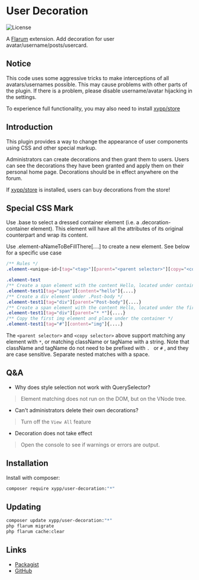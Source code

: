 # User Decoration

![License](https://img.shields.io/badge/license-MIT-blue.svg)

A [Flarum](http://flarum.org) extension. Add decoration for user avatar/username/posts/usercard.

## Notice

This code uses some aggressive tricks to make interceptions of all avatars/usernames possible. This may cause problems with other parts of the plugin. If there is a problem, please disable username/avatar hijacking in the settings.

To experience full functionality, you may also need to install [xypp/store](https://github.com/zxy19/store)

## Introduction

This plugin provides a way to change the appearance of user components using CSS and other special markup.

Administrators can create decorations and then grant them to users. Users can see the decorations they have been granted and apply them on their personal home page. Decorations should be in effect anywhere on the forum.

If [xypp/store](https://github.com/zxy19/store) is installed, users can buy decorations from the store!

## Special CSS Mark

Use .base to select a dressed container element (i.e. a .decoration-container element). This element will have all the attributes of its original counterpart and wrap its content.

Use .element-aNameToBeFillThere[....] to create a new element. See below for a specific use case

```css
/** Rules */
.element-<unique-id>[tag="<tag>"][parent="<parent selector>"][copy="<copy selector>"][after="<after selector>"][content="<content>"][ class="<class>"]

.element-test
/** Create a span element with the content Hello, located under container */
.element-test1[tag="span"][content="hello"]{....}
/** Create a div element under .Post-body */
.element-test1[tag="div"][parent="Post-body"]{....}
/** Create a span element with the content Hello, located under the first child of the first element */
.element-test1[tag="div"][parent="* *"]{....}
/** Copy the first img element and place under the container */
.element-test1[tag="#"][content="img"]{....}
```

The `<parent selector>` and `<copy selector>` above support matching any element with `*`, or matching className or tagName with a string. Note that className and tagName do not need to be prefixed with `. ` or `#` , and they are case sensitive. Separate nested matches with a space.


## Q&A

+ Why does style selection not work with QuerySelector?

> Element matching does not run on the DOM, but on the VNode tree.

+ Can't administrators delete their own decorations?

> Turn off the `View All` feature

+ Decoration does not take effect

> Open the console to see if warnings or errors are output.

## Installation

Install with composer:

```sh
composer require xypp/user-decoration:"*"
```

## Updating

```sh
composer update xypp/user-decoration:"*"
php flarum migrate
php flarum cache:clear
```

## Links

- [Packagist](https://packagist.org/packages/xypp/user-decoration)
- [GitHub](https://github.com/zxy19/user-decoration)

